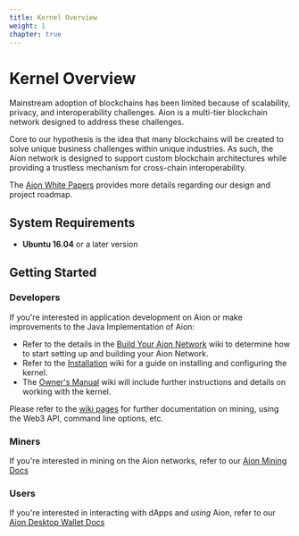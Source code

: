 ```yaml
---
title: Kernel Overview
weight: 1
chapter: true
---
```


# Kernel Overview

Mainstream adoption of blockchains has been limited because of scalability, privacy, and interoperability challenges. Aion is a multi-tier blockchain network designed to address these challenges.

Core to our hypothesis is the idea that many blockchains will be created to solve unique business challenges within unique industries. As such, the Aion network is designed to support custom blockchain architectures while providing a trustless mechanism for cross-chain interoperability.

The [Aion White Papers](https://aion.network/developers/#whitepapers) provides more details regarding our design and project roadmap.

## System Requirements

- **Ubuntu 16.04** or a later version

## Getting Started

### Developers

If you're interested in application development on Aion or make improvements to the Java Implementation of Aion:

- Refer to the details in the [Build Your Aion Network](/aion-node/networks/local-blockchain) wiki to determine how to start setting up and building your Aion Network.
- Refer to the [Installation](https://github.com/aionnetwork/aion/wiki/Installation) wiki for a guide on installing and configuring the kernel.
- The [Owner's Manual](https://github.com/aionnetwork/aion/wiki/Aion-Owner's-Manual) wiki will include further instructions and details on working with the kernel.

Please refer to the [wiki pages](https://github.com/aionnetwork/aion/wiki) for further documentation on mining, using the Web3 API, command line options, etc.

### Miners

If you're interested in mining on the Aion networks, refer to our [Aion Mining Docs](https://docs.aion.network/docs/aion-mining-overview)

### Users

If you're interested in interacting with dApps and _using_ Aion, refer to our [Aion Desktop Wallet Docs](https://docs.aion.network/docs/aion-desktop-wallet)